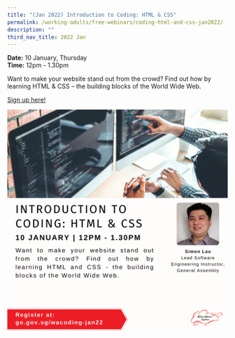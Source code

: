 ```yaml
---
title: "(Jan 2022) Introduction to Coding: HTML & CSS"
permalink: /working-adults/free-webinars/coding-html-and-css-jan2022/
description: ""
third_nav_title: 2022 Jan
---
```


**Date:** 10 January, Thursday
<br> **Time:** 12pm - 1.30pm

Want to make your website stand out from the crowd? Find out how by learning HTML & CSS – the building blocks of the World Wide Web.

[Sign up here!](https://go.gov.sg/wacoding-jan22)

![Coding workshop](/images/10-jan-wa.png)